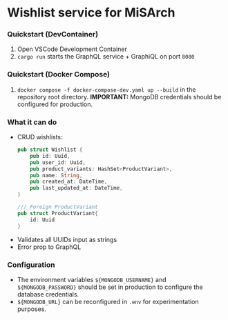 # Wishlist service for MiSArch

### Quickstart (DevContainer)

1. Open VSCode Development Container
2. `cargo run` starts the GraphQL service + GraphiQL on port `8080`

### Quickstart (Docker Compose)

1. `docker compose -f docker-compose-dev.yaml up --build` in the repository root directory. **IMPORTANT:** MongoDB credentials should be configured for production.

### What it can do

- CRUD wishlists:
    ```rust
    pub struct Wishlist {
        pub id: Uuid,
        pub user_id: Uuid,
        pub product_variants: HashSet<ProductVariant>,
        pub name: String,
        pub created_at: DateTime,
        pub last_updated_at: DateTime,
    }

    /// Foreign ProductVariant
    pub struct ProductVariant{
        id: Uuid
    }
    ```
- Validates all UUIDs input as strings
- Error prop to GraphQL

### Configuration

- The environment variables `${MONGODB_USERNAME}` and `${MONGODB_PASSWORD}` should be set in production to configure the database credentials.
- `${MONGODB_URL}` can be reconfigured in `.env` for experimentation purposes.